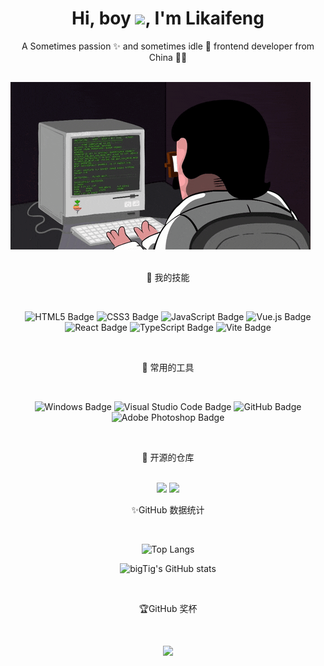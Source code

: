 <!-- 标题 + 个人描述, emoji 取自: http://emojihomepage.com -->
<p align="center">
  <h1 height="200px" align="center">
    Hi, boy <img src="https://cdn.jsdelivr.net/gh/MaleWeb/picture/images/techblog/hi.gif" width="25">, I'm Likaifeng
  </h1>
   <p align="center">A Sometimes passion ✨ and sometimes idle 🥋 frontend developer from China 👨‍💻</p>
</p>

<br>

<img src="./assest/coding.gif" />

<!--
  技术栈标签, 小标签来自: https://shields.io/
  1. shields 链接格式: https://img.shields.io/badge/-{标签文本}-{标签背景色}?style={标签类型}&logo={标签前面 Logo}&logoColor={Logo 颜色}
  2. shields 可选 Logo 列表参考: https://github.com/simple-icons/simple-icons/blob/develop/slugs.md
-->
<br>

<div align="center">

<br>

💪 我的技能

<br>

![HTML5 Badge](https://img.shields.io/badge/HTML5-E34F26?logo=html5&logoColor=fff&style=flat)
![CSS3 Badge](https://img.shields.io/badge/CSS3-1572B6?logo=css3&logoColor=fff&style=flat)
![JavaScript Badge](https://img.shields.io/badge/JavaScript-F7DF1E?logo=javascript&logoColor=000&style=flat)
![Vue.js Badge](https://img.shields.io/badge/Vue.js-4FC08D?logo=vuedotjs&logoColor=fff&style=flat)
![React Badge](https://img.shields.io/badge/React-61DAFB?logo=react&logoColor=000&style=flat)
![TypeScript Badge](https://img.shields.io/badge/TypeScript-3178C6?logo=typescript&logoColor=fff&style=flat)
![Vite Badge](https://img.shields.io/badge/Vite-646CFF?logo=vite&logoColor=fff&style=flat)

<br>

🧰 常用的工具

<br>

![Windows Badge](https://img.shields.io/badge/Windows-0078D6?logo=windows&logoColor=fff&style=flat)
![Visual Studio Code Badge](https://img.shields.io/badge/Visual%20Studio%20Code-007ACC?logo=visualstudiocode&logoColor=fff&style=flat)
![GitHub Badge](https://img.shields.io/badge/GitHub-181717?logo=github&logoColor=fff&style=flat)
![Adobe Photoshop Badge](https://img.shields.io/badge/Adobe%20Photoshop-31A8FF?logo=adobephotoshop&logoColor=fff&style=flat)

<!--  开源的仓库-->
<br>

🌱 开源的仓库

<br>

<a href="https://github.com/bigTig/react-webpack-ts">
<img src="https://github-readme-stats-git-masterrstaa-rickstaa.vercel.app/api/pin/?username=bigTig&repo=react-webpack-ts&theme=dark&bg_color=121212&hide_border=true" /></a>
<a href="https://github.com/bigTig/react-taroify-ts">
<img src="https://github-readme-stats-git-masterrstaa-rickstaa.vercel.app/api/pin/?username=bigTig&repo=react-taroify-ts&theme=dark&bg_color=121212&hide_border=true" /></a>

<!-- GitHub 数据统计 -->
<br>

✨GitHub 数据统计

<br>

![Top Langs](https://github-readme-stats.vercel.app/api/top-langs/?username=bigTig&layout=compact&theme=tokyonight)

![bigTig's GitHub stats](https://github-readme-stats.vercel.app/api?username=bigTig&show_icons=true&theme=tokyonight)

<br>
<!-- GitHub 奖杯🏆 -->

🏆GitHub 奖杯

<br>

<img  src="https://github-profile-trophy.vercel.app/?username=bigTig&theme=gruvbox&row=1&column=7&no-frame=true&no-bg=true" /><br>

</div>
<!--
**bigTig/bigTig** is a ✨ _special_ ✨ repository because its `README.md` (this file) appears on your GitHub profile.

Here are some ideas to get you started:

- 🔭 I’m currently working on ...
- 🌱 I’m currently learning ...
- 👯 I’m looking to collaborate on ...
- 🤔 I’m looking for help with ...
- 💬 Ask me about ...
- 📫 How to reach me: ...
- 😄 Pronouns: ...
- ⚡ Fun fact: ...
  -->

